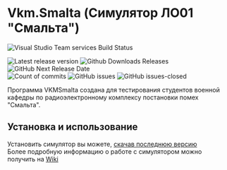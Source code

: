 # Vkm.Smalta (Симулятор ЛО01 "Смальта") 
![Visual Studio Team services Build Status](https://danila-chervonny.visualstudio.com/992b783f-d643-4a7e-b310-eadf0b29a2d9/_apis/build/status/1)

![Latest release version](https://github-basic-badges.herokuapp.com/release/PicOLinO/Vkm.Smalta.svg)
![Github Downloads Releases](https://img.shields.io/github/downloads/PicOLinO/Vkm.Smalta/latest/total.svg)
![GitHub Next Release Date](https://img.shields.io/badge/next%20release-september-brightgreen.svg)  
![Count of commits](https://github-basic-badges.herokuapp.com/commits/PicOLinO/Vkm.Smalta.svg)
![GitHub issues](https://img.shields.io/github/issues/PicOLinO/Vkm.Smalta.svg)
![GitHub issues-closed](https://img.shields.io/github/issues-closed/PicOLinO/Vkm.Smalta.svg)

Программа VKMSmalta создана для тестирования студентов военной кафедры по радиоэлектронному комплексу постановки помех "Смальта".

## Установка и использование
Установить симулятор вы можете, [скачав последнюю версию](https://github.com/PicOLinO/VKMSmalta/releases)  
Более подробную информацию о работе с симулятором можно получить на [Wiki](https://github.com/PicOLinO/Vkm.Smalta/wiki)
